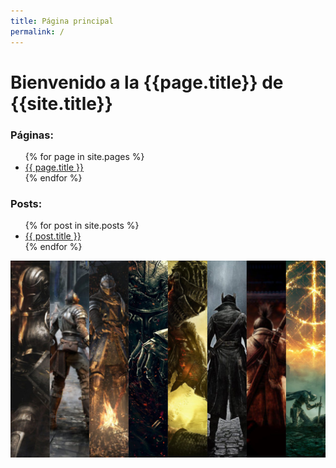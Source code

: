 ```yaml
---
title: Página principal
permalink: /
---
```


# Bienvenido a la {{page.title}} de {{site.title}} 

### Páginas:

<ul>
{% for page in site.pages %}
  <li>
    <a href="{{ page.url }}">{{ page.title }}</a>
  </li>
{% endfor %}
</ul>
 

### Posts:

<ul>
  {% for post in site.posts %}
    <li>
      <a href="{{ post.url }}">{{ post.title }}</a>
    </li>
  {% endfor %}
</ul>

![Image](/assets/img/Fromsoftwaregames.png)
